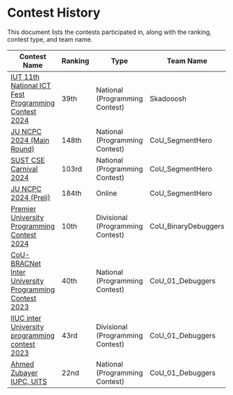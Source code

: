 # Contest History

This document lists the contests participated in, along with the ranking, contest type, and team name.

| Contest Name                                                                                      | Ranking       | Type                                  | Team Name      |
|---------------------------------------------------------------------------------------------------|---------------|---------------------------------------|----------------|
| [IUT 11th National ICT Fest Programming Contest 2024](https://toph.co/c/iut-11th-national-ict-fest-2024/standings)                                           | 39th          | National (Programming Contest)        | Skadooosh      |
| [JU NCPC 2024 (Main Round)](https://bapsoj.org/contests/ncpc-onsite-2023-hosted-by-ju/standings)                                                                     | 148th         | National (Programming Contest)        | CoU_SegmentHero|
| [SUST CSE Carnival 2024](https://toph.co/c/inter-university-sust-cse-carnival-2024/standings)                                                                        | 103rd         | National (Programming Contest)        | CoU_SegmentHero|
| [JU NCPC 2024 (Preli)](https://bapsoj.org/contests/ncpc-preliminary-ju-2023/standings)                                                                          | 184th         | Online                                | CoU_SegmentHero|
| [Premier University Programming Contest 2024](https://media.licdn.com/dms/image/v2/D562DAQEI3pg8jqIPQQ/profile-treasury-image-shrink_1920_1920/profile-treasury-image-shrink_1920_1920/0/1706517852147?e=1729450800&v=beta&t=fmHrVQ-IqUg8a1WvblbSDEvRqiclKlIIrDT65BE3UaI)                                           | 10th          | Divisional (Programming Contest)        | CoU_BinaryDebuggers      |
| [CoU-BRACNet Inter University Programming Contest 2023](https://toph.co/c/cou-bracnet-inter-university-2023/standings)                                                                     | 40th         | National (Programming Contest)        | CoU_01_Debuggers|
| [IIUC inter University programming contest 2023](https://toph.co/c/15th-iiuc-inter-university-2023/standings)                                                                        | 43rd         | Divisional (Programming Contest)        | CoU_01_Debuggers|
| [Ahmed Zubayer IUPC, UITS](https://vjudge.net/contest/538028#rank)                                                                          | 22nd         | National (Programming Contest)                                | CoU_01_Debuggers|

